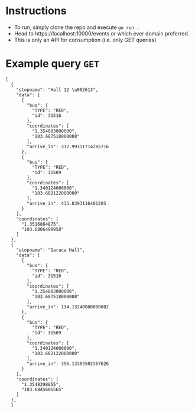 # Instructions
- To run, simply clone the repo and execute `go run .`
- Head to https://localhost:10000/events or which ever domain preferred.
- This is only an API for consumption (i.e. only GET queries)

# Example query `GET`
```
[
  {
    "stopname": "Hall 12 \u002613",
    "data": [
      {
        "bus": {
          "TYPE": "RED",
          "id": 31516
        },
        "coordinates": [
          "1.354883000000",
          "103.687518000000"
        ],
        "arrive_in": 317.99311714285716
      },
      {
        "bus": {
          "TYPE": "RED",
          "id": 31509
        },
        "coordinates": [
          "1.340124000000",
          "103.682122000000"
        ],
        "arrive_in": 435.8393116401205
      }
    ],
    "coordinates": [
      "1.3516864875",
      "103.6806499958"
    ]
  },
  {
    "stopname": "Saraca Hall",
    "data": [
      {
        "bus": {
          "TYPE": "RED",
          "id": 31516
        },
        "coordinates": [
          "1.354883000000",
          "103.687518000000"
        ],
        "arrive_in": 134.13240000000002
      },
      {
        "bus": {
          "TYPE": "RED",
          "id": 31509
        },
        "coordinates": [
          "1.340124000000",
          "103.682122000000"
        ],
        "arrive_in": 356.13303502367626
      }
    ],
    "coordinates": [
      "1.3548398855",
      "103.6845606565"
    ]
  },
  ]
```
